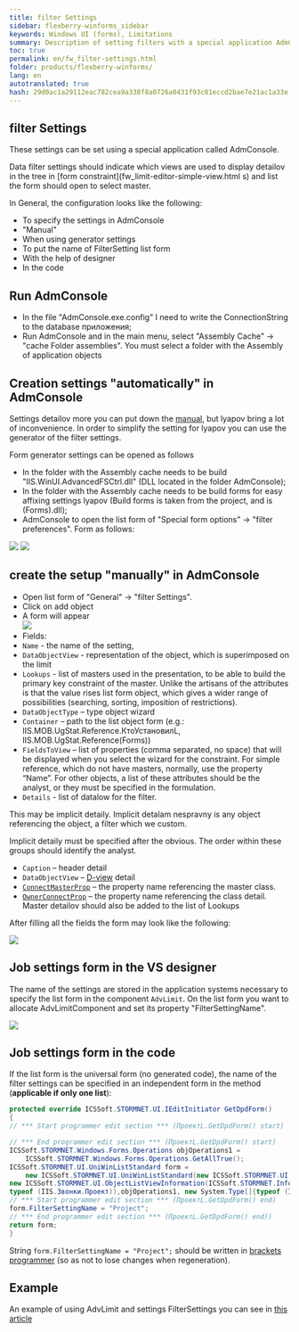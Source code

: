 ```yaml
--- 
title: filter Settings 
sidebar: flexberry-winforms_sidebar 
keywords: Windows UI (forms), Limitations 
summary: Description of setting filters with a special application AdmConsole and in the code 
toc: true 
permalink: en/fw_filter-settings.html 
folder: products/flexberry-winforms/ 
lang: en 
autotranslated: true 
hash: 29d0ac1a29112eac782cea9a338f8a0726a0431f93c81eccd2bae7e21ac1a33e 
--- 
```


## filter Settings 

These settings can be set using a special application called AdmConsole. 

Data filter settings should indicate which views are used to display detailov in the tree in [form constraint](fw_limit-editor-simple-view.html s) and list the form should open to select master. 


In General, the configuration looks like the following: 
* To specify the settings in AdmConsole 
* "Manual" 
* When using generator settings 
* To put the name of FilterSetting list form 
* With the help of designer 
* In the code 

## Run AdmConsole 
* In the file "AdmConsole.exe.config" I need to write the ConnectionString to the database приложения; 
* Run AdmConsole and in the main menu, select "Assembly Cache" -> "cache Folder assemblies". You must select a folder with the Assembly of application objects 

## Creation settings "automatically" in AdmConsole 
Settings detailov more you can put down the [manual](#создание_настройки_вручную_в_admconsole), but lyapov bring a lot of inconvenience. In order to simplify the setting for lyapov you can use the generator of the filter settings. 

Form generator settings can be opened as follows 
* In the folder with the Assembly cache needs to be build "IIS.WinUI.AdvancedFSCtrl.dll" (DLL located in the folder AdmConsole); 
* In the folder with the Assembly cache needs to be build forms for easy affixing settings lyapov (Build forms is taken from the project, and is <Projectname>(Forms).dll); 
* AdmConsole to open the list form of "Special form options" -> "filter preferences". Form as follows: 

![](/images/pages/products/flexberry-winforms/subsystems/limits/filtersettings_generated1.jpg) 
![](/images/pages/products/flexberry-winforms/subsystems/limits/filtersettings_generated2.jpg) 

## create the setup "manually" in AdmConsole 
* Open list form of "General" -> "filter Settings". 
* Click on add object 
* A form will appear<br> 
![](/images/pages/products/flexberry-winforms/subsystems/limits/filtersettings_before.jpg) 
* Fields: 
* `Name` - the name of the setting, 
* `DataObjectView` - representation of the object, which is superimposed on the limit 
* `Lookups` - list of masters used in the presentation, to be able to build the primary key constraint of the master. Unlike the artisans of the attributes is that the value rises list form object, which gives a wider range of possibilities (searching, sorting, imposition of restrictions). 
* `DataObjectType` – type object wizard 
* `Container` – path to the list object form (e.g.: IIS.MOB.UgStat.Reference.КтоУстановилL, IIS.MOB.UgStat.Reference(Forms)) 
* `FieldsToView` – list of properties (comma separated, no space) that will be displayed when you select the wizard for the constraint. For simple reference, which do not have masters, normally, use the property “Name”. For other objects, a list of these attributes should be the analyst, or they must be specified in the formulation. 
* `Details` - list of datalow for the filter. 

This may be implicit detaily. Implicit detalam nespravny is any object referencing the object, a filter which we custom. 

Implicit detaily must be specified after the obvious. The order within these groups should identify the analyst. 
* `Caption` – header detail 
* `DataObjectView` – [D-view](fd_d-view.html) detail 
* [`ConnectMasterProp`](fw_master-details-filters.html) – the property name referencing the master class. 
* [`OwnerConnectProp`](fw_master-details-filters.html) – the property name referencing the class detail. 
Master detailov should also be added to the list of Lookups 

After filling all the fields the form may look like the following: 

![](/images/pages/products/flexberry-winforms/subsystems/limits/filtersettings_after.jpg) 


## Job settings form in the VS designer 
The name of the settings are stored in the application systems necessary to specify the list form in the component `AdvLimit`. 
On the list form you want to allocate AdvLimitComponent and set its property "FilterSettingName". 

![](/images/pages/products/flexberry-winforms/subsystems/limits/filtersettings_vs.jpg) 

## Job settings form in the code 
If the list form is the universal form (no generated code), the name of the filter settings can be specified in an independent form in the method (__applicable if only one list__): 

```csharp
protected override ICSSoft.STORMNET.UI.IEditInitiator GetDpdForm()
{
// *** Start programmer edit section *** (ПроектL.GetDpdForm() start) 

// *** End programmer edit section *** (ПроектL.GetDpdForm() start) 
ICSSoft.STORMNET.Windows.Forms.Operations objOperations1 =
	ICSSoft.STORMNET.Windows.Forms.Operations.GetAllTrue();
ICSSoft.STORMNET.UI.UniWinListStandard form =
	new ICSSoft.STORMNET.UI.UniWinListStandard(new ICSSoft.STORMNET.UI.ObjectListViewInformation[]{
new ICSSoft.STORMNET.UI.ObjectListViewInformation(ICSSoft.STORMNET.Information.GetView("ПроектL",
typeof (IIS.Звонки.Проект)),objOperations1, new System.Type[]{typeof (IIS.Звонки.Проект)}, null)}, "Projects");
// *** Start programmer edit section *** (ПроектL.GetDpdForm() end) 
form.FilterSettingName = "Project";
// *** End programmer edit section *** (ПроектL.GetDpdForm() end)) 
return form;
}
``` 

String `form.FilterSettingName = "Project";` should be written in [brackets programmer](fo_programmer-brackets.html) (so as not to lose changes when regeneration). 

## Example 

An example of using AdvLimit and settings FilterSettings you can see in [this article](fw_filter-example.html)


